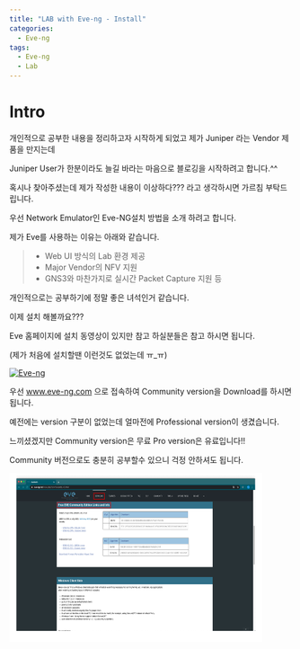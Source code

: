 ```yaml
---
title: "LAB with Eve-ng - Install"
categories:
  - Eve-ng
tags:
  - Eve-ng
  - Lab
---
```


# Intro

개인적으로 공부한 내용을 정리하고자 시작하게 되었고 제가 Juniper 라는 Vendor 제품을 만지는데

Juniper User가 한분이라도 늘길 바라는 마음으로 블로깅을 시작하려고 합니다.^^

혹시나 찾아주셨는데 제가 작성한 내용이 이상하다??? 라고 생각하시면 가르침 부탁드립니다.

우선 Network Emulator인 Eve-NG설치 방법을 소개 하려고 합니다.

제가 Eve를 사용하는 이유는 아래와 같습니다.

> * Web UI 방식의 Lab 환경 제공
> * Major Vendor의 NFV 지원
> * GNS3와 마찬가지로 실시간 Packet Capture 지원 등

개인적으로는 공부하기에 정말 좋은 녀석인거 같습니다.

 
이제 설치 해볼까요???

Eve 홈페이지에 설치 동영상이 있지만 참고 하실분들은 참고 하시면 됩니다.

(제가 처음에 설치할땐 이런것도 없었는데 ㅠ_ㅠ)


[![Eve-ng](http://img.youtube.com/vi/nia7BEQEOHk/0.jpg)](https://youtu.be/nia7BEQEOHk?t=0s) 

우선 www.eve-ng.com 으로 접속하여 Community version을 Download를 하시면 됩니다.

예전에는 version 구분이 없었는데 얼마전에 Professional version이 생겼습니다.

느끼셨겠지만 Community version은 무료 Pro version은 유료입니다!!

Community  버전으로도 충분히 공부할수 있으니 걱정 안하셔도 됩니다.

<img src="https://github.com/Yong-Yongs/yong-yongs.github.io/blob/master/assets/images/20190106-Eve-ng-Install/00.%20Eve_Community.png" width="450px" height="300px" title="px(픽셀) 크기 설정" alt="RubberDuck"></img><br/>

